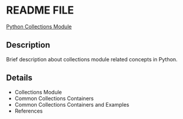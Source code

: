 # README FILE

[Python Collections Module](./Python_Collections_Module.ipynb)

## Description
Brief description about collections module related concepts in Python.

## Details
 - Collections Module
 - Common Collections Containers
 - Common Collections Containers and Examples
 - References
